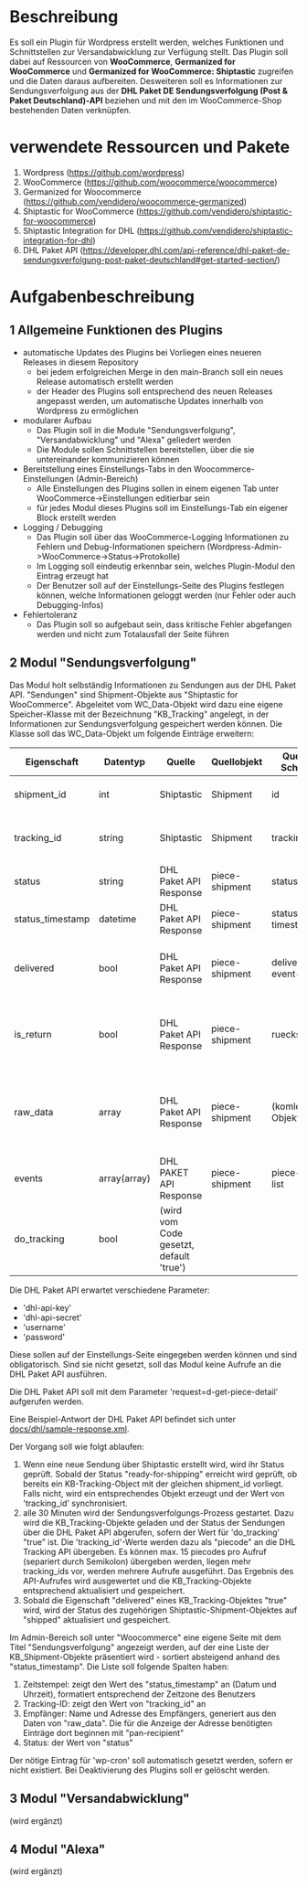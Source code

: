 # Beschreibung
Es soll ein Plugin für Wordpress erstellt werden, welches Funktionen und Schnittstellen zur Versandabwicklung zur Verfügung stellt. Das Plugin soll dabei auf Ressourcen von **WooCommerce**, **Germanized for WooCommerce** und **Germanized for WooCommerce: Shiptastic** zugreifen und die Daten daraus aufbereiten. Desweiteren soll es Informationen zur Sendungsverfolgung aus der **DHL Paket DE Sendungsverfolgung (Post & Paket Deutschland)-API** beziehen und mit den im WooCommerce-Shop bestehenden Daten verknüpfen.

# verwendete Ressourcen und Pakete
1. Wordpress (https://github.com/wordpress)
2. WooCommerce (https://github.com/woocommerce/woocommerce)
3. Germanized for Woocommerce (https://github.com/vendidero/woocommerce-germanized)
4. Shiptastic for WooCommerce (https://github.com/vendidero/shiptastic-for-woocommerce)
5. Shiptastic Integration for DHL (https://github.com/vendidero/shiptastic-integration-for-dhl)
6. DHL Paket API (https://developer.dhl.com/api-reference/dhl-paket-de-sendungsverfolgung-post-paket-deutschland#get-started-section/)

# Aufgabenbeschreibung
## 1 Allgemeine Funktionen des Plugins
- automatische Updates des Plugins bei Vorliegen eines neueren Releases in diesem Repository
    - bei jedem erfolgreichen Merge in den main-Branch soll ein neues Release automatisch erstellt werden
    - der Header des Plugins soll entsprechend des neuen Releases angepasst werden, um automatische Updates innerhalb von Wordpress zu ermöglichen
- modularer Aufbau
    - Das Plugin soll in die Module "Sendungsverfolgung", "Versandabwicklung" und "Alexa" geliedert werden
    - Die Module sollen Schnittstellen bereitstellen, über die sie untereinander kommunizieren können
- Bereitstellung eines Einstellungs-Tabs in den Woocommerce-Einstellungen (Admin-Bereich)
    - Alle Einstellungen des Plugins sollen in einem eigenen Tab unter WooCommerce->Einstellungen editierbar sein
    - für jedes Modul dieses Plugins soll im Einstellungs-Tab ein eigener Block erstellt werden
- Logging / Debugging
    - Das Plugin soll über das WooCommerce-Logging Informationen zu Fehlern und Debug-Informationen speichern (Wordpress-Admin->WooCommerce->Status->Protokolle)
    - Im Logging soll eindeutig erkennbar sein, welches Plugin-Modul den Eintrag erzeugt hat
    - Der Benutzer soll auf der Einstellungs-Seite des Plugins festlegen können, welche Informationen geloggt werden (nur Fehler oder auch Debugging-Infos)
- Fehlertoleranz
    - Das Plugin soll so aufgebaut sein, dass kritische Fehler abgefangen werden und nicht zum Totalausfall der Seite führen

## 2 Modul "Sendungsverfolgung"
Das Modul holt selbständig Informationen zu Sendungen aus der DHL Paket API. "Sendungen" sind Shipment-Objekte aus "Shiptastic for WooCommerce". Abgeleitet vom WC_Data-Objekt wird dazu eine eigene Speicher-Klasse mit der Bezeichnung "KB_Tracking" angelegt, in der Informationen zur Sendungsverfolgung gespeichert werden können. Die Klasse soll das WC_Data-Objekt um folgende Einträge erweitern:

| Eigenschaft | Datentyp | Quelle | Quellobjekt | Quellen-Schlüssel | Beschreibung |
| --- | --- | --- | --- | --- | --- |
| shipment_id | int | Shiptastic | Shipment | id | Dient der Zuordnung zu einem Shiptastic-Shipment |
| tracking_id | string | Shiptastic | Shipment | tracking_id | Die Tracking-ID der Sendung. Entspricht dem "piececode" in der DHL Paket API
| status | string | DHL Paket API Response | piece-shipment | status | Der aktuelle Sendungsstatus |
| status_timestamp | datetime | DHL Paket API Response | piece-shipment | status-timestamp | Der Zeitstempel des aktuellen Status |
| delivered | bool | DHL Paket API Response | piece-shipment | delivery-event-flag | Kennzeichnet, ob die Sendung zugestellt wurde. 'true' wenn 1, 'false' wenn 0 |
| is_return | bool | DHL Paket API Response | piece-shipment | ruecksendung | Kennzeichnet, ob es sich um eine Rücksendung handelt. 'true' wenn "true", 'false' wenn "false" |
| raw_data | array | DHL Paket API Response | piece-shipment | (komlettes Objekt) | Das piece-shipment-Objekt aus der Sendungsverfolgung der DHL-Paket-API als assoziatives Array |
| events | array(array) | DHL PAKET API Response | piece-shipment | piece-event-list | Die piece-event-list als Array von assoziativen Arrays |
| do_tracking | bool | (wird vom Code gesetzt, default 'true') | | | legt fest, ob der Status der Sendung beim nächsten Aufruf aktualisiert werden soll |

Die DHL Paket API erwartet verschiedene Parameter:
- 'dhl-api-key'
- 'dhl-api-secret'
- 'username'
- 'password'

Diese sollen auf der Einstellungs-Seite eingegeben werden können und sind obligatorisch. Sind sie nicht gesetzt, soll das Modul keine Aufrufe an die DHL Paket API ausführen.

Die DHL Paket API soll mit dem Parameter 'request=d-get-piece-detail' aufgerufen werden.

Eine Beispiel-Antwort der DHL Paket API befindet sich unter [docs/dhl/sample-response.xml](docs/dhl/sample-response.xml).

Der Vorgang soll wie folgt ablaufen:
1. Wenn eine neue Sendung über Shiptastic erstellt wird, wird ihr Status geprüft. Sobald der Status "ready-for-shipping" erreicht wird geprüft, ob bereits ein KB-Tracking-Object mit der gleichen shipment_id vorliegt. Falls nicht, wird ein entsprechendes Objekt erzeugt und der Wert von 'tracking_id' synchronisiert.
2. alle 30 Minuten wird der Sendungsverfolgungs-Prozess gestartet. Dazu wird die KB_Tracking-Objekte geladen und der Status der Sendungen über die DHL Paket API abgerufen, sofern der Wert für 'do_tracking' "true" ist. Die 'tracking_id'-Werte werden dazu als "piecode" an die DHL Tracking API übergeben. Es können max. 15 piecodes pro Aufruf (separiert durch Semikolon) übergeben werden, liegen mehr tracking_ids vor, werden mehrere Aufrufe ausgeführt. Das Ergebnis des API-Aufrufes wird ausgewertet und die KB_Tracking-Objekte entsprechend aktualisiert und gespeichert.
3. Sobald die Eigenschaft "delivered" eines KB_Tracking-Objektes "true" wird, wird der Status des zugehörigen Shiptastic-Shipment-Objektes auf "shipped" aktualisiert und gespeichert.

Im Admin-Bereich soll unter "Woocommerce" eine eigene Seite mit dem Titel "Sendungsverfolgung" angezeigt werden, auf der eine Liste der KB_Shipment-Objekte präsentiert wird - sortiert absteigend anhand des "status_timestamp". Die Liste soll folgende Spalten haben:
1. Zeitstempel: zeigt den Wert des "status_timestamp" an (Datum und Uhrzeit), formatiert entsprechend der Zeitzone des Benutzers
2. Tracking-ID: zeigt den Wert von "tracking_id" an
3. Empfänger: Name und Adresse des Empfängers, generiert aus den Daten von "raw_data". Die für die Anzeige der Adresse benötigten Einträge dort beginnen mit "pan-recipient"
4. Status: der Wert von "status"

Der nötige Eintrag für 'wp-cron' soll automatisch gesetzt werden, sofern er nicht existiert. Bei Deaktivierung des Plugins soll er gelöscht werden.

## 3 Modul "Versandabwicklung"
(wird ergänzt)
## 4 Modul "Alexa"
(wird ergänzt)
